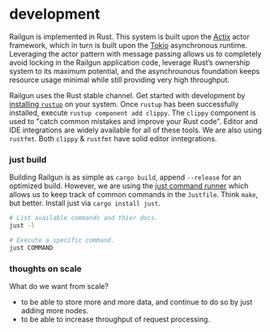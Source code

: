 development
===========
Railgun is implemented in Rust. This system is built upon the [Actix](https://actix.rs) actor framework, which in turn is built upon the [Tokio](https://tokio.rs/) asynchronous runtime. Leveraging the actor pattern with message passing allows us to completely avoid locking in the Railgun application code, leverage Rust’s ownership system to its maximum potential, and the asynchrounous foundation keeps resource usage minimal while still providing very high throughput.

Railgun uses the Rust stable channel. Get started with development by [installing `rustup`](https://rustup.rs/) on your system. Once `rustup` has been successfully installed, execute `rustup component add clippy`. The `clippy` component is used to "catch common mistakes and improve your Rust code". Editor and IDE integrations are widely available for all of these tools. We are also using `rustfmt`. Both `clippy` & `rustfmt` have solid editor inntegrations.

### just build
Building Railgun is as simple as `cargo build`, append `--release` for an optimized build. However, we are using the [just command runner](https://github.com/casey/just) which allows us to keep track of common commands in the `Justfile`. Think `make`, but better. Install just via `cargo install just`.

```bash
# List available commands and thier docs.
just -l

# Execute a specific command.
just COMMAND
```

### thoughts on scale
What do we want from scale?

- to be able to store more and more data, and continue to do so by just adding more nodes.
- to be able to increase throughput of request processing.
